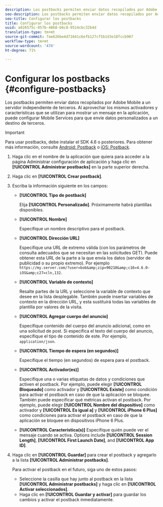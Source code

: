 ```yaml
---
description: Los postbacks permiten enviar datos recopilados por Adobe Mobile a un servidor independiente de terceros. Al aprovechar los mismos activadores y características que se utilizan para mostrar un mensaje en la aplicación, puede configurar Mobile Services para que envíe datos personalizados a un destino de terceros.
seo-description: Los postbacks permiten enviar datos recopilados por Adobe Mobile a un servidor independiente de terceros. Al aprovechar los mismos activadores y características que se utilizan para mostrar un mensaje en la aplicación, puede configurar Mobile Services para que envíe datos personalizados a un destino de terceros.
seo-title: Configurar los postbacks
title: Configurar los postbacks
uuid: a026575c-057b-4868-b6c8-9514cbc32b4d
translation-type: tm+mt
source-git-commit: 7ae626be4d71641c6efb127cf5b1d3e18fccb907
workflow-type: tm+mt
source-wordcount: '474'
ht-degree: 71%

---
```



# Configurar los postbacks {#configure-postbacks}

Los postbacks permiten enviar datos recopilados por Adobe Mobile a un servidor independiente de terceros. Al aprovechar los mismos activadores y características que se utilizan para mostrar un mensaje en la aplicación, puede configurar Mobile Services para que envíe datos personalizados a un destino de terceros.

>[!IMPORTANT]
>
>Para usar postbacks, debe instalar el SDK 4.6 o posteriores. Para obtener más información, consulte [Android: Postback](/help/android/analytics-main/postbacks/postbacks.md) o [iOS: Postback](/help/ios/analytics-main/postback/postback.md).

1. Haga clic en el nombre de la aplicación que quiera para acceder a la página Administrar configuración de aplicación y haga clic en **[!UICONTROL Administrar postbacks]** en la parte superior derecha.
1. Haga clic en **[!UICONTROL Crear postback]**.
1. Escriba la información siguiente en los campos:

   * **[!UICONTROL Tipo de postback]**

      Elija **[!UICONTROL Personalizado]**. Próximamente habrá plantillas disponibles.

   * **[!UICONTROL Nombre]**

      Especifique un nombre descriptivo para el postback.

   * **[!UICONTROL Dirección URL]**

      Especifique una URL de extremo válida (con los parámetros de consulta adecuados que se necesitan en las solicitudes GET). Puede obtener esta URL de la parte a la que envía los datos (servidor de publicidad o su propio extremo). Por ejemplo `https://my.server.com/?user=bob&amp;zip=90210&amp;c16=4.6.0-iOS&amp;c27=cln,132`.

   * **[!UICONTROL Variable de contexto]**

      Resalte partes de la URL y seleccione la variable de contexto que desee en la lista desplegable. También puede insertar variables de contexto en la dirección URL, y esta sustituirá todas las variables de plantilla por valores de la visita.

   * **[!UICONTROL Agregar cuerpo del anuncio]**

      Especifique contenido del cuerpo del anuncio adicional, como en una solicitud de post. Si especifica el texto del cuerpo del anuncio, especifique el tipo de contenido de este. Por ejemplo, `application/json`.

   * **[!UICONTROL Tiempo de espera (en segundos)]**

      Especifique el tiempo (en segundos) de espera para el postback.

   * **[!UICONTROL Activador(es)]**

      Especifique una o varias etiquetas de datos y condiciones que activen el postback. Por ejemplo, puede elegir **[!UICONTROL Bloqueado]** como activador y **[!UICONTROL Existe]** como condición para activar el postback en caso de que la aplicación se bloquee. También puede especificar qué métricas activan el postback. Por ejemplo, puede elegir **[!UICONTROL Nombre del dispositivo]** como activador y **[!UICONTROL Es igual a]** y **[!UICONTROL iPhone 6 Plus]** como condiciones para activar el postback en caso de que la aplicación se bloquee en dispositivos iPhone 6 Plus.

   * **[!UICONTROL Característica(s)]**
   Especifique quién puede ver el mensaje cuando se activa. Options include **[!UICONTROL Session Length]**, **[!UICONTROL First Launch Date]**, and **[!UICONTROL App ID]**.

1. Haga clic en **[!UICONTROL Guardar]** para crear el postback y agregarlo a la lista **[!UICONTROL Administrar postbacks]**.

   Para activar el postback en el futuro, siga uno de estos pasos:

   * Seleccione la casilla que hay junto al postback en la lista **[!UICONTROL Administrar postbacks]** y haga clic en **[!UICONTROL Activar seleccionados]**.
   * Haga clic en **[!UICONTROL Guardar y activar]** para guardar los cambios y activar el postback inmediatamente.
